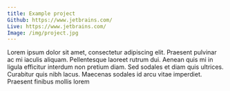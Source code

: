 ```yaml
---
title: Example project
Github: https://www.jetbrains.com/
Live: https://www.jetbrains.com/
Image: /img/project.jpg
---
```

Lorem ipsum dolor sit amet, consectetur adipiscing elit. Praesent pulvinar ac mi iaculis aliquam. Pellentesque laoreet rutrum dui. Aenean quis mi in ligula efficitur interdum non pretium diam. Sed sodales et diam quis ultrices. Curabitur quis nibh lacus. Maecenas sodales id arcu vitae imperdiet. Praesent finibus mollis lorem